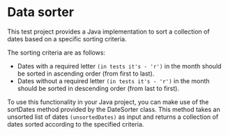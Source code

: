 # Data sorter

This test project provides a Java implementation to sort a collection of dates based on a specific sorting criteria. 

The sorting criteria are as follows:

* Dates with a required letter `(in tests it's - 'r')` in the month should be sorted in ascending order (from first to last).
* Dates without a required letter `(in tests it's - 'r')` in the month should be sorted in descending order (from last to first).

To use this functionality in your Java project, you can make use of the sortDates method provided by the DateSorter class. 
This method takes an unsorted list of dates `(unsortedDates)` as input and returns a collection of dates sorted according 
to the specified criteria.